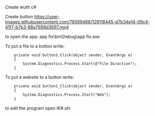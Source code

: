 
Create wuth c#


Create button
https://user-images.githubusercontent.com/78589468/129118445-d7b34e14-09c4-41f7-b7b3-88a7699d3697.mp4


to open the app: app fix\bin\Debug\app fix.exe

To put a file to a button write:

        private void button1_Click(object sender, EventArgs e)
        {
            System.Diagnostics.Process.Start(@"File Diraction");
        }
        
To put a website to a button write:

        private void button1_Click(object sender, EventArgs e)
        {
            System.Diagnostics.Process.Start("Web");
        }
        
to edit the program open IK#.sln



